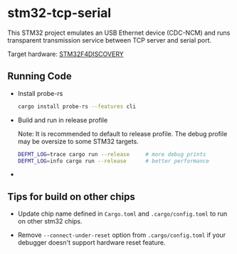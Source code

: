 # stm32-tcp-serial

This STM32 project emulates an USB Ethernet device (CDC-NCM) and runs transparent transmission service between TCP server and serial port. 

Target hardware: [STM32F4DISCOVERY](https://www.st.com/en/evaluation-tools/stm32f4discovery.html)

## Running Code

- Install probe-rs

    ```bash
    cargo install probe-rs --features cli
    ```

- Build and run in release profile 

    Note: It is recommended to default to release profile. The debug profile may be oversize to some STM32 targets. 

    ```bash
    DEFMT_LOG=trace cargo run --release     # more debug prints 
    DEFMT_LOG=info cargo run --release      # better performance
    ```

- 

## Tips for build on other chips

- Update chip name defined in `Cargo.toml` and `.cargo/config.toml` to run on other stm32 chips. 

- Remove `--connect-under-reset` option from `.cargo/config.toml` if your debugger doesn't support hardware reset feature. 

